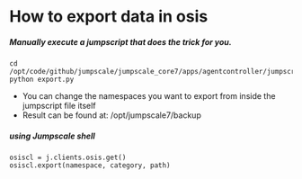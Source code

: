 # How to export data in osis


##### Manually execute a jumpscript that does the trick for you.

```
cd /opt/code/github/jumpscale/jumpscale_core7/apps/agentcontroller/jumpscripts/core/backup
python export.py
```
- You can change the namespaces you want to export from inside the jumpscript file itself
- Result can be found at: /opt/jumpscale7/backup



##### using Jumpscale shell
```
osiscl = j.clients.osis.get()
osiscl.export(namespace, category, path)
```